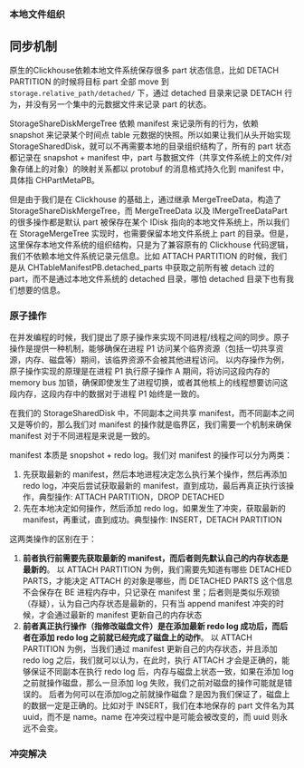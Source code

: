 ### 本地文件组织




## 同步机制
原生的Clickhouse依赖本地文件系统保存很多 part 状态信息，比如 DETACH PARTITION 的时候将目标 part 全部 move 到 `storage.relative_path/detached/` 下，通过 detached 目录来记录 DETACH 行为，并没有另一个集中的元数据文件来记录 part 的状态。

StorageShareDiskMergeTree 依赖 manifest 来记录所有的行为，依赖 snapshot 来记录某个时间点 table 元数据的快照。所以如果让我们从头开始实现 StorageSharedDisk，就可以不再需要本地的目录组织结构了，所有的 part 状态都记录在 snapshot + manifest 中，part 与数据文件（共享文件系统上的文件/对象存储上的对象）的映射关系都以 protobuf 的消息格式持久化到 manifest 中，具体指 CHPartMetaPB。

但是由于我们是在 Clickhouse 的基础上，通过继承 MergeTreeData，构造了 StorageShareDiskMergeTree，而 MergeTreeData 以及 IMergeTreeDataPart 的很多操作都是默认 part 被保存在某个 IDisk 指向的本地文件系统上，所以我们在 StorageMergeTree 实现时，也需要保留本地文件系统上 part 的目录。但是，这里保存本地文件系统的组织结构，只是为了兼容原有的 Clickhouse 代码逻辑，我们不依赖本地文件系统记录元信息。比如 ATTACH PARTITION 的时候，我们是从 CHTableManifestPB.detached_parts 中获取之前所有被 detach 过的 part，而不是通过本地文件系统的 detached 目录，哪怕 detached 目录下也有我们想要的信息。


### 原子操作

在并发编程的时候，我们提出了原子操作来实现不同进程/线程之间的同步。原子操作是提供一种机制，能够确保在进程 P1 访问某个临界资源（包括一切共享资源，内存、磁盘等）期间，该临界资源不会被其他进程访问。
以内存操作为例，原子操作实现的原理是在进程 P1 执行原子操作 A 期间，将访问这段内存的 memory bus 加锁，确保即使发生了进程切换，或者其他核上的线程想要访问这段内存，这段内存中的数据对于进程 P1 始终是一致的。

在我们的 StorageSharedDisk 中，不同副本之间共享 manifest，而不同副本之间又是等价的，那么我们对 manifest 的操作就是临界区，我们需要一个机制来确保 manifest 对于不同进程是来说是一致的。

manifest 本质是 snopshot + redo log。我们对 manifest 的操作可以分为两类：
1. 先获取最新的 manifest，然后本地进程决定怎么执行某个操作，然后再添加 redo log，冲突后尝试获取最新的 manifest，直到成功，最后再真正执行该操作，典型操作: ATTACH PARTITION，DROP DETACHED
2. 先在本地决定如何操作，然后添加 redo log，如果发生了冲突，获取最新的 manifest，再重试，直到成功。典型操作: INSERT，DETACH PARTITION

这两类操作的区别在于：
1. **前者执行前需要先获取最新的 manifest，而后者则先默认自己的内存状态是最新的**。
    以 ATTACH PARTITION 为例，我们需要先知道有哪些 DETACHED PARTS，才能决定 ATTACH 的对象是哪些，而 DETACHED PARTS 这个信息不会保存在 BE 进程内存中，只记录在 manifest 里；后者则是类似乐观锁（存疑），认为自己内存状态是最新的，只有当 append manifest 冲突的时候，才会通过最新的 manifest 更新自己的内存状态
1. **前者真正执行操作（指修改磁盘文件）是在添加最新 redo log 成功后，而后者在添加 redo log 之前就已经完成了磁盘上的动作**。
    以 ATTACH PARTITION 为例，当我们通过 manifest 更新自己的内存状态，并且添加 redo log 之后，我们就可以认为，在此时，执行 ATTACH 才会是正确的，能够保证不同副本在执行 redo log 后，内存与磁盘上状态一致，如果在添加 log 之前就操作磁盘，那么一旦添加 log 失败，我们之前对磁盘的操作可能就是错误的。
    后者为何可以在添加log之前就操作磁盘？是因为我们保证了，磁盘上的数据一定是正确的。比如对于 INSERT，我们在本地保存的 part 文件名为其 uuid，而不是 name。name 在冲突过程中是可能会被改变的，而 uuid 则永远不会变。

### 冲突解决
